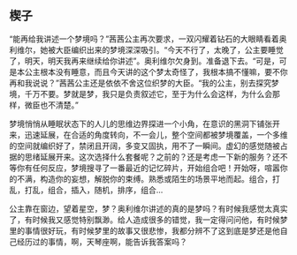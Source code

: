 ## 楔子

“能再给我讲述一个梦境吗？”茜茜公主再次要求，一双闪耀着钻石的大眼睛看着奥利维尔，她被大臣编织出来的梦境深深吸引。“今天不行了，太晚了，公主要睡觉了，明天，明天我再来继续给你讲述”。奥利维尔欠身到。准备退下去。“可是，可是本公主根本没有睡意，而且今天讲的这个梦太奇怪了，我根本搞不懂嘛，要不你再和我说说？”茜茜公主还是依依不舍这位织梦的大臣。“我的公主，别去探究梦境，千万不要。梦就是梦，我只是负责叙述它，至于为什么会这样，为什么会那样，微臣也不清楚。”

梦境悄悄从睡眠状态下的人儿的思维边界探进一个小角，在意识的黑洞下铺张开来，迅速延展，在合适的角度转向，不一会儿，整个空间都被梦境覆盖，一个多维的空间就编织好了，禁闭且开阔，多变又固执，用不了一瞬间。虚幻的感觉随被占据的思绪延展开来。这次选择什么套餐呢？之前的？还是考虑一下新的服务？还不等你有任何反应，梦境搜寻了一番最近的记忆碎片，开始组合吧！开始呀，喧嚣你的不满，构造你的妄想，解脱你的束缚。熟悉或陌生的场景平地而起。组合，打乱，打乱，组合，插入，随机，排序，组合...

公主靠在窗边，望着星空，梦？奥利维尔讲述的真的是梦吗？有时候我感觉太真实了，有时候我又感觉特别飘渺。给人造成很多的错觉，我一定得问问他，有时候梦里的事情很好玩，有时候梦里的故事又很悲惨，我都分辨不了这到底是梦还是他自己经历过的事情，啊，天琴座啊，能告诉我答案吗？
